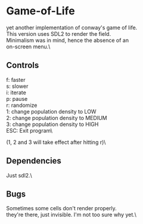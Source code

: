 # Game-of-Life
yet another implementation of conway's game of life.\
This version uses SDL2 to render the field.\
Minimalism was in mind, hence the absence of an\
on-screen menu.\

## Controls
f: faster\
s: slower\
i: iterate\
p: pause\
r: randomize\
1: change population density to LOW\
2: change population density to MEDIUM\
3: change population density to HIGH\
ESC: Exit program\

(1, 2 and 3 will take effect after hitting r)\

## Dependencies
Just sdl2.\

## Bugs
Sometimes some cells don't render properly.\
they're there, just invisible. I'm not too sure why yet.\
